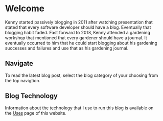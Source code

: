 ﻿---
date: 2019-12-22
description: Information about this blog and Kenny Robinson.
author: Kenny Robinson
---

# Welcome

Kenny started passively blogging in 2011 after watching presentation that stated that every software developer should have a blog. Eventually that blogging habit faded. Fast forward to 2018, Kenny attended a gardening workshop that mentioned that every gardener should have a journal. It eventually occurred to him that he could start blogging about his gardening successes and failures and use that as his gardening journal.

## Navigate 

To read the latest blog post, select the blog category of your 
choosing from the top navigtion.

## Blog Technology 

Information about the technology that I use to run this blog is available
on the [Uses](/uses) page of this website.

